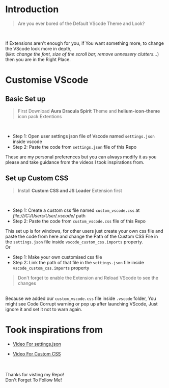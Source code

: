# Introduction

> Are you ever bored of the Default VScode Theme and Look?
<br>

If Extensions aren't enough for you, if You want something more, to change the VScode look more in depth,
<br> (_like: change the font, size of the scroll bar, remove unnessery clutters..._)
<br> then you are in the Right Place.

# Customise VScode
## Basic Set up

> First Download **Aura Dracula Spirit** Theme and **helium-icon-theme** icon pack Extentions

<br>

- Step 1: Open user settings json file of Vscode named `settings.json` inside vscode
- Step 2: Paste the code from `settings.json` file of this Repo

These are my personal preferences but you can always modify it as you please and take guidance from the videos I took inspirations from.

## Set up Custom CSS

> Install **Custom CSS and JS Loader** Extension first

<br>

- Step 1: Create a custom css file named `custom_vscode.css` at _file:///C:/Users/User/.vscode/_ path
- Step 2: Paste the code from `custom_vscode.css` file of this Repo

This set up is for windows, for other users just create your own css file and paste the code from here and change the Path of the Custom CSS File in the `settings.json` file inside `vscode_custom_css.imports` property. <br>
Or
<br>

- Step 1: Make your own customised css file
- Step 2: Link the path of that file in the `settings.json` file inside `vscode_custom_css.imports` property

> Don't forget to enable the Extension and Reload VScode to see the changes

<br> Because we added our `custom_vscode.css` file inside `.vscode` folder, You might see Code Corrupt warning or pop up after launching VScode, Just ignore it and set it not to warn again.

# Took inspirations from

- [Video For settings.json](https://youtu.be/VmFOsK7IhI4?si=jHLfnh58MNoSzn7K)

- [Video For Custom CSS](https://youtu.be/9_I0bySQoCs?si=pUuQva48n_fAMzWj)

<br> <br> Thanks for visting my Repo!
<br> Don't Forget To Follow Me!
